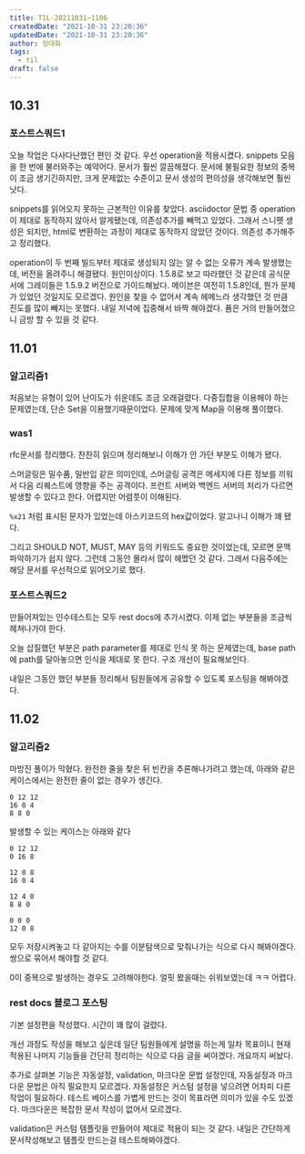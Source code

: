 ```yaml
---
title: TIL-20211031~1106
createdDate: "2021-10-31 23:20:36"
updatedDate: "2021-10-31 23:20:36"
author: 정대화
tags:
  - til
draft: false
---
```


## 10.31

### 포스트스쿼드1

오늘 작업은 다사다난했던 편인 것 같다. 우선 operation을 적용시켰다. snippets 모음을 한 번에 불러와주는 예약어다. 문서가 훨씬 깔끔해졌다. 문서에 불필요한 정보의 중복이 조금 생기긴하지만, 크게 문제없는 수준이고 문서 생성의 편의성을 생각해보면 훨씬 낫다.

snippets를 읽어오지 못하는 근본적인 이유를 찾았다. asciidoctor 문법 중 operation이 제대로 동작하지 않아서 알게됐는데, 의존성추가를 빼먹고 있었다. 그래서 스니펫 생성은 되지만, html로 변환하는 과정이 제대로 동작하지 않았던 것이다. 의존성 추가해주고 정리했다.

operation이 두 번째 빌드부터 제대로 생성되지 않는 알 수 없는 오류가 계속 발생했는데, 버전을 올려주니 해결됐다. 원인미상이다. 1.5.8로 보고 따라했던 것 같은데 공식문서에 그레이들은 1.5.9.2 버전으로 가이드해놨다. 메이븐은 여전히 1.5.8인데, 뭔가 문제가 있었던 것일지도 모르겠다. 원인을 찾을 수 없어서 계속 헤메느라 생각했던 것 만큼 진도를 많이 빼지는 못했다. 내일 저녁에 집중해서 바짝 해야겠다. 폼은 거의 만들어졌으니 금방 할 수 있을 것 같다.

## 11.01

### 알고리즘1

처음보는 유형이 있어 난이도가 쉬운데도 조금 오래걸렸다. 다중집합을 이용해야 하는 문제였는데, 단순 Set을 이용했기때문이었다. 문제에 맞게 Map을 이용해 풀이했다.

### was1

rfc문서를 정리했다. 찬찬히 읽으며 정리해보니 이해가 안 가던 부분도 이해가 됐다.

스머글링은 밀수품, 밀반입 같은 의미인데, 스머글링 공격은 메세지에 다른 정보를 끼워서 다음 리퀘스트에 영향을 주는 공격이다. 프런트 서버와 백엔드 서버의 처리가 다르면 발생할 수 있다고 한다. 어렵지만 어렴풋이 이해된다.

`%x21` 처럼 표시된 문자가 있었는데 아스키코드의 hex값이었다. 알고나니 이해가 꽤 됐다.

그리고 SHOULD NOT, MUST, MAY 등의 키워드도 중요한 것이었는데, 모르면 문맥파악하기가 쉽지 않다. 그런데 그동안 몰라서 많이 헤멨던 것 같다. 그래서 다음주에는 해당 문서를 우선적으로 읽어오기로 했다.

### 포스트스쿼드2

만들어져있는 인수테스트는 모두 rest docs에 추가시켰다. 이제 없는 부분들을 조금씩 헤쳐나가야 한다.

오늘 삽질했던 부분은 path parameter를 제대로 인식 못 하는 문제였는데, base path에 path를 달아놓으면 인식을 제대로 못 한다. 구조 개선이 필요해보인다.

내일은 그동안 했던 부분들 정리해서 팀원들에게 공유할 수 있도록 포스팅을 해봐야겠다.

## 11.02

### 알고리즘2

마방진 풀이가 막혔다. 완전한 줄을 찾은 뒤 빈칸을 추론해나가려고 했는데, 아래와 같은 케이스에서는 완전한 줄이 없는 경우가 생긴다.

```text
0 12 12
16 0 4
8 8 0
```

발생할 수 있는 케이스는 아래와 같다

```text
0 12 12
0 16 8

12 0 8
16 0 4

12 4 0
8 8 0

0 0 0
12 0 8
```

모두 저장시켜놓고 다 같아지는 수를 이분탐색으로 맞춰나가는 식으로 다시 해봐야겠다. 쌍으로 묶어서 해야할 것 같다.

0이 중복으로 발생하는 경우도 고려해야한다. 얼핏 봤을때는 쉬워보였는데 ㅋㅋ 어렵다.

### rest docs 블로그 포스팅

기본 설정편을 작성했다. 시간이 꽤 많이 걸렸다.

개선 과정도 작성을 해보고 싶은데 일단 팀원들에게 설명을 하는게 일차 목표이니 현재 적용된 나머지 기능들을 간단히 정리하는 식으로 다음 글을 써야겠다. 개요까지 써놨다.

추가로 살펴본 기능은 자동설정, validation, 마크다운 문법 설정인데, 자동설정과 마크다운 문법은 아직 필요한지 모르겠다. 자동설정은 커스텀 설정을 넣으려면 어차피 다른 작업이 필요하다. 테스트 베이스를 가볍게 만드는 것이 목표라면 의미가 있을 수도 있겠다. 마크다운은 복잡한 문서 작성이 없어서 모르겠다.

validation은 커스텀 템플릿을 만들어야 제대로 적용이 되는 것 같다. 내일은 간단하게 문서작성해보고 템플릿 만드는걸 테스트해봐야겠다.
